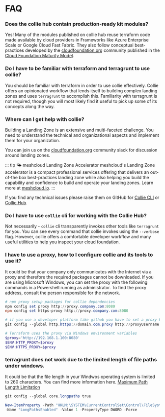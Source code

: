 # FAQ

### Does the collie hub contain production-ready kit modules?

Yes! Many of the modules published on collie hub reuse terraform code made available by cloud providers in Frameworks like Azure Enterprise Scale or Google Cloud Fast Fabric.
They also follow conceptual best-practices developed by the [cloudfoundation.org](https://cloudfoundation.org) community published in the [Cloud Foundation Maturity Model](https://cloudfoundation.org/maturity-model/).

### Do I have to be familiar with terraform and terragrunt to use collie?

You should be familiar with terraform in order to use collie effectively. Collie offers an opinionated workflow that lends itself to building
complex landing zones and uses `terragrunt` to accomplish this. Familiarity with terragrunt is not required,
though you will most likely find it useful to pick up some of its concepts along the way.

### Where can I get help with collie?

Building a Landing Zone is an extensive and multi-faceted challenge. You need to understand the technical and
organizational aspects and implement them for your organization.

You can join us on the [cloudfoundation.org](https://cloudfoundation.org) community slack for discussion around landing
zones.

::: tip 🌤 meshcloud Landing Zone Accelerator
meshcloud's Landing Zone accelerator
is a compact professional services offering that delivers an out-of-the box best-practices landing zone while also
helping you build the capability and confidence to build and operate your landing zones. Learn more at [meshcloud.io](https://www.meshcloud.io/en/services/landing-zone-accelerator/).
:::

If you find any technical issues please raise them on GitHub for [Collie CLI](http://github.com/meshcloud/collie-cli/) or [Collie Hub](http://github.com/meshcloud/collie-hub/).

### Do I have to use `collie` cli for working with the Collie Hub?

Not necessarily - `collie` cli transparently invokes other tools like `terragrunt` for you. You can see every command that collie invokes using the `--verbose` flag.
However, collie offers a comfortable developer workflow and many useful utilities to help you inspect your cloud foundation.


### I have to use a proxy, how to I configure collie and its tools to use it?

It could be that your company only communicates with the Internet via a proxy and therefore the required packages cannot be downloaded.
If you are using Microsoft Windows, you can set the proxy with the following commands in a Powershell running as administrator.
To find the proxy address, consult the person responsible for the network.

```Powershell
# npm proxy setup packages for collie dependencies
npm config set proxy http://proxy.company.com:8080
npm config set https-proxy http://proxy.company.com:8080

# if you use a developer platform like github you have to set a proxy here as well`
git config --global http.https://domain.com.proxy http://proxyUsername:proxyPassword@proxy.server.com:port

# Terraform uses the proxy via Windows environment variables
$proxy='http://192.168.1.100:8080'
$ENV:HTTP_PROXY=$proxy
$ENV:HTTPS_PROXY=$proxy
```

### terragrunt does not work due to the limited length of file paths under windows.

It could be that the file length in your Windwos operating system is limited to 260 characters. You can find more information here.
[Maximum Path Length Limitation](https://learn.microsoft.com/en-us/windows/win32/fileio/maximum-file-path-limitation?tabs=registry)

```Powershell
git config --global core.longpaths true

New-ItemProperty -Path "HKLM:\SYSTEM\CurrentControlSet\Control\FileSystem" `
-Name "LongPathsEnabled" -Value 1 -PropertyType DWORD -Force
```

